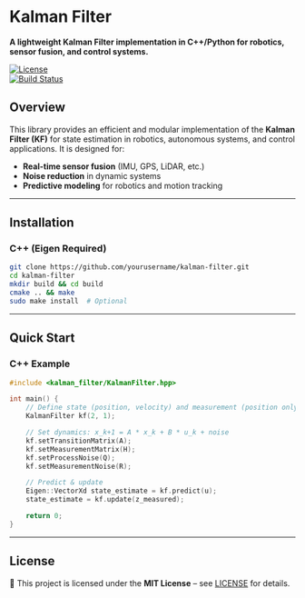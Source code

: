 # **Kalman Filter**  

**A lightweight Kalman Filter implementation in C++/Python for robotics, sensor fusion, and control systems.**  

[![License](https://img.shields.io/badge/License-MIT-blue.svg)](LICENSE)  
[![Build Status](https://github.com/yourusername/kalman-filter/actions/workflows/ci.yml/badge.svg)](https://github.com/yourusername/kalman-filter/actions)  

## **Overview**  
This library provides an efficient and modular implementation of the **Kalman Filter (KF)** for state estimation in robotics, autonomous systems, and control applications. It is designed for:  
- **Real-time sensor fusion** (IMU, GPS, LiDAR, etc.)  
- **Noise reduction** in dynamic systems  
- **Predictive modeling** for robotics and motion tracking  

---

## **Installation**  

### **C++ (Eigen Required)**  
```bash  
git clone https://github.com/yourusername/kalman-filter.git  
cd kalman-filter  
mkdir build && cd build  
cmake .. && make  
sudo make install  # Optional  
``` 

---

## **Quick Start**  

### **C++ Example**  
```cpp  
#include <kalman_filter/KalmanFilter.hpp>  

int main() {  
    // Define state (position, velocity) and measurement (position only)  
    KalmanFilter kf(2, 1);  

    // Set dynamics: x_k+1 = A * x_k + B * u_k + noise  
    kf.setTransitionMatrix(A);  
    kf.setMeasurementMatrix(H);  
    kf.setProcessNoise(Q);  
    kf.setMeasurementNoise(R);  

    // Predict & update  
    Eigen::VectorXd state_estimate = kf.predict(u);  
    state_estimate = kf.update(z_measured);  

    return 0;  
}  
```  

---

## **License**  
📄 This project is licensed under the **MIT License** – see [LICENSE](LICENSE) for details.  



